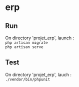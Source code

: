 # erp

## Run
On directory 'projet_erp', launch :  
`php artisan migrate`  
`php artisan serve`  

## Test
On directory 'projet_erp', lauch :  
`./vendor/bin/phpunit`

